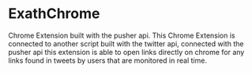 # ExathChrome
Chrome Extension built with the pusher api.
This Chrome Extension is connected to another script built with the twitter api, connected with the pusher api
this extension is able to open links directly on chrome for any links found in tweets by users that are monitored in real time.
